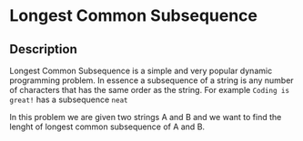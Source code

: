 # Longest Common Subsequence

## Description

Longest Common Subsequence is a simple and very popular dynamic programming
problem. In essence a subsequence of a string is any number of characters that
has the same order as the string. For example `Coding is great!` has
a subsequence `neat`

In this problem we are given two strings A and B and we want to find
the lenght of longest common subsequence of A and B.

